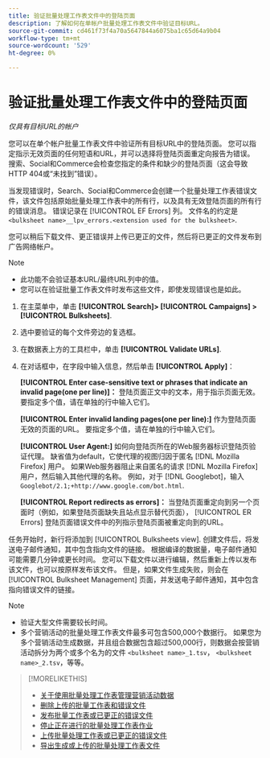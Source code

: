 ```yaml
---
title: 验证批量处理工作表文件中的登陆页面
description: 了解如何在单帐户批量处理工作表文件中验证目标URL。
source-git-commit: cd461f73f4a70a5647844a6075ba1c65d64a9b04
workflow-type: tm+mt
source-wordcount: '529'
ht-degree: 0%

---
```


# 验证批量处理工作表文件中的登陆页面

*仅具有目标URL的帐户*

您可以在单个帐户批量工作表文件中验证所有目标URL中的登陆页面。 您可以指定指示无效页面的任何短语和URL，并可以选择将登陆页面重定向报告为错误。 搜索、Social和Commerce会检查您指定的条件和缺少的登陆页面（这会导致HTTP 404或“未找到”错误）。

当发现错误时，Search、Social和Commerce会创建一个批量处理工作表错误文件，该文件包括原始批量处理工作表中的所有行，以及具有无效登陆页面的所有行的错误消息。 错误记录在 [!UICONTROL EF Errors] 列。 文件名的约定是 `<bulksheet name>__lpv_errors.<extension used for the bulksheet>`.

您可以稍后下载文件、更正错误并上传已更正的文件，然后将已更正的文件发布到广告网络帐户。

>[!NOTE]
>
>* 此功能不会验证基本URL/最终URL列中的值。
>* 您可以在验证批量工作表文件时发布这些文件，即使发现错误也是如此。


1. 在主菜单中，单击 **[!UICONTROL Search]> [!UICONTROL Campaigns] >[!UICONTROL Bulksheets]**.

1. 选中要验证的每个文件旁边的复选框。

1. 在数据表上方的工具栏中，单击 **[!UICONTROL Validate URLs]**.

1. 在对话框中，在字段中输入信息，然后单击 **[!UICONTROL Apply]**：

   **[!UICONTROL Enter case-sensitive text or phrases that indicate an invalid page(one per line)]：** 登陆页面正文中的文本，用于指示页面无效。 要指定多个值，请在单独的行中输入它们。

   **[!UICONTROL Enter invalid landing pages(one per line):]** 作为登陆页面无效的页面的URL。 要指定多个值，请在单独的行中输入它们。

   **[!UICONTROL User Agent:]** 如何向登陆页所在的Web服务器标识登陆页验证代理。 缺省值为default，它使代理的视图归因于匿名 [!DNL Mozilla Firefox] 用户。 如果Web服务器阻止来自匿名的请求 [!DNL Mozilla Firefox] 用户，然后输入其他代理的名称。 例如，对于 [!DNL Googlebot]，输入 `Googlebot/2.1;+http://www.google.com/bot.html`.

   **[!UICONTROL Report redirects as errors]：** 当登陆页面重定向到另一个页面时（例如，如果登陆页面缺失且站点显示替代页面）， [!UICONTROL ER Errors] 登陆页面错误文件中的列指示登陆页面被重定向到的URL。

任务开始时，新行将添加到 [!UICONTROL Bulksheets view]. 创建文件后，将发送电子邮件通知，其中包含指向文件的链接。 根据编译的数据量，电子邮件通知可能需要几分钟或更长时间。 您可以下载文件以进行编辑，然后重新上传以发布该文件，也可以按原样发布该文件。 但是，如果文件生成失败，则会在 [!UICONTROL Bulksheet Management] 页面，并发送电子邮件通知，其中包含指向错误文件的链接。

>[!NOTE]
>
>* 验证大型文件需要较长时间。
>* 多个营销活动的批量处理工作表文件最多可包含500,000个数据行。 如果您为多个营销活动生成数据，并且组合数据包含超过500,000行，则数据会按营销活动拆分为两个或多个名为的文件 `<bulksheet name>_1.tsv`， `<bulksheet name>_2.tsv`，等等。


>[!MORELIKETHIS]
>
>* [关于使用批量处理工作表管理营销活动数据](bulksheet-about.md)
>* [删除上传的批量工作表和错误文件](bulksheet-delete.md)
>* [发布批量工作表或已更正的错误文件](bulksheet-post.md)
>* [停止正在进行的批量处理工作表作业](bulksheet-stop-job.md)
>* [上传批量处理工作表或已更正的错误文件](bulksheet-upload.md)
>* [导出生成或上传的批量处理工作表文件](bulksheet-export.md)

